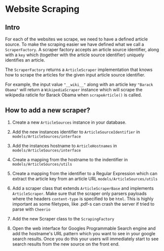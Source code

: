# Website Scraping

## Intro

For each of the websites we scrape, we need to have a defined article source. To make the scraping easier we have defined what we call a `ScraperFactory`. A scraper factory accepts an article source identifier, along with a `key` which (together with the article source identifier) uniquely identifies an article.

The `ScraperFactory` returns a `ArticleScraper` implementation that knows how to scrape the articles for the given input article source identifier.

For example, the input value `"__wiki__"` along with an article key `"Barack Obama"` will return a `WikipediaScraper` instance which will scrape the wikipedia raticle for Barack Obama when `scrapeArticle()` is called.

## How to add a new scraper?

1. Create a new `ArticleSources` instance in your database.

2. Add the new instances identifier to `ArticleSourceIdentifier` in `models/ArticleSources/interface`

3. Add the instances hostname to `ArticleHostnames` in `models/ArticleSources/interface`

4. Create a mapping from the hostname to the indentifier in `models/ArticleSources/utils`

5. Create a mapping from the identifier to a Regular Expression which can extract the article key from an article URL `models/ArticleSources/utils`

6. Add a scraper class that extends `ArticleScraperBase` and implements `ArticleScraper`. Make sure that the scraper only parsers payloads where the headers `content-type` is specified to be `html`. This is highly important as some filetypes, like .pdf-s can crash the server if tried to parse with `Cheerio`

7. Add the new Scraper class to the `ScrapingFactory`

8. Open the web interface for Googles Programmable Search engine and add the hostname's URL pattern which you want to see in your google search results. Once you do this your users will immediately start to see search results from the new source on the front end.
